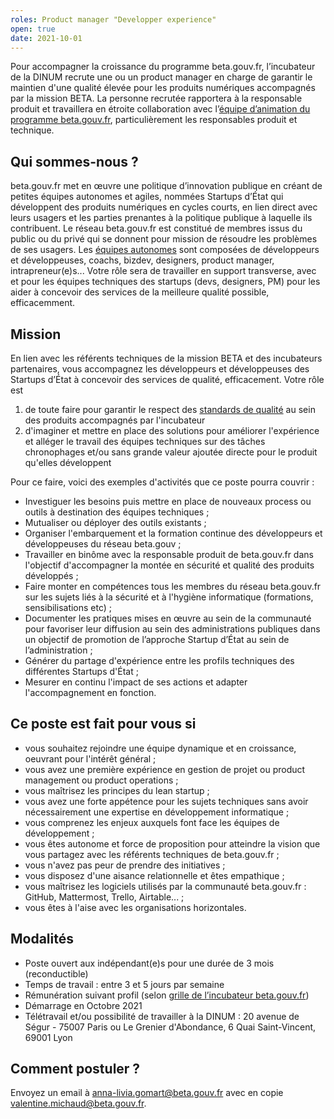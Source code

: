 ```yaml
---
roles: Product manager "Developper experience"
open: true
date: 2021-10-01
---
```


Pour accompagner la croissance du programme beta.gouv.fr, l’incubateur de la DINUM recrute une ou un product manager en charge de garantir le maintien d'une qualité élevée pour les produits numériques accompagnés par la mission BETA.
La personne recrutée rapportera à la responsable produit et travaillera en étroite collaboration avec l’[équipe d’animation du programme beta.gouv.fr](https://doc.incubateur.net/communaute/travailler-a-beta-gouv/je-minforme-sur-la-vie-de-la-communaute/equipe-danimation), particulièrement les responsables produit et technique.

## Qui sommes-nous ?

beta.gouv.fr met en œuvre une politique d’innovation publique en créant de petites équipes autonomes et agiles, nommées Startups d’État qui développent des produits numériques en cycles courts, en lien direct avec leurs usagers et les parties prenantes à la politique publique à laquelle ils contribuent.
Le réseau beta.gouv.fr est constitué de membres issus du public ou du privé qui se donnent pour mission de résoudre les problèmes de ses usagers. Les [équipes autonomes](https://beta.gouv.fr/communaute/) sont composées de  développeurs et développeuses, coachs, bizdev, designers, product manager, intrapreneur(e)s... Votre rôle sera de travailler en support transverse, avec et pour les équipes techniques des startups (devs, designers, PM) pour les aider à concevoir des services de la meilleure qualité possible, efficacemment.

## Mission


En lien avec les référents techniques de la mission BETA et des incubateurs partenaires, vous accompagnez les développeurs et développeuses des Startups d’État à concevoir des services de qualité, efficacement. 
Votre rôle est 
1. de toute faire pour garantir le respect des [standards de qualité](https://doc.incubateur.net/communaute/gerer-sa-startup-detat-ou-de-territoires-au-quotidien/je-fais-des-choix-technologique/standards-de-qualite-beta.gouv.fr) au sein des produits accompagnés par l'incubateur
2. d'imaginer et mettre en place des solutions pour améliorer l'expérience et alléger le travail des équipes techniques sur des tâches chronophages et/ou sans grande valeur ajoutée directe pour le produit qu'elles développent

Pour ce faire, voici des exemples d'activités que ce poste pourra couvrir : 

* Investiguer les besoins puis mettre en place de nouveaux process ou outils à destination des équipes techniques ; 
* Mutualiser ou déployer des outils existants ; 
* Organiser l'embarquement et la formation continue des développeurs et développeuses du réseau beta.gouv ;
* Travailler en binôme avec la responsable produit de beta.gouv.fr dans l'objectif d'accompagner la montée en sécurité et qualité des produits développés ;
* Faire monter en compétences tous les membres du réseau beta.gouv.fr sur les sujets liés à la sécurité et à l'hygiène informatique (formations, sensibilisations etc) ;
* Documenter les pratiques mises en œuvre au sein de la communauté pour favoriser leur diffusion au sein des administrations publiques dans un objectif de promotion de l’approche Startup d’État au sein de l’administration ;
* Générer du partage d'expérience entre les profils techniques des différentes Startups d'État ;  
* Mesurer en continu l'impact de ses actions et adapter l'accompagnement en fonction.


## Ce poste est fait pour vous si 

* vous souhaitez rejoindre une équipe dynamique et en croissance, oeuvrant pour l'intérêt général ;
* vous avez une première expérience en gestion de projet ou product management ou product operations ;
* vous maîtrisez les principes du lean startup ; 
* vous avez une forte appétence pour les sujets techniques sans avoir nécessairement une expertise en développement informatique ;
* vous comprenez les enjeux auxquels font face les équipes de développement ;
* vous êtes autonome et force de proposition pour atteindre la vision que vous partagez avec les référents techniques de beta.gouv.fr ;
* vous n'avez pas peur de prendre des initiatives ;
* vous disposez d'une aisance relationnelle et êtes empathique ; 
* vous maîtrisez les logiciels utilisés par la communauté beta.gouv.fr : GitHub, Mattermost, Trello, Airtable... ; 
* vous êtes à l'aise avec les organisations horizontales.

## Modalités

* Poste ouvert aux indépendant(e)s pour une durée de 3 mois (reconductible)
* Temps de travail : entre 3 et 5 jours par semaine
* Rémunération suivant profil (selon [grille de l’incubateur beta.gouv.fr](https://doc.incubateur.net/communaute/travailler-a-beta-gouv/recrutement/les-differents-statuts/independants-freelances/remuneration))
* Démarrage en Octobre 2021
* Télétravail et/ou possibilité de travailler à la DINUM : 20 avenue de Ségur - 75007 Paris ou Le Grenier d'Abondance, 6 Quai Saint-Vincent, 69001 Lyon



## Comment postuler ?

Envoyez un email à anna-livia.gomart@beta.gouv.fr avec en copie valentine.michaud@beta.gouv.fr.
